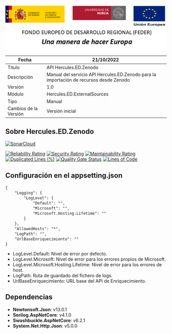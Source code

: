 ![](../../../Docs/media/CabeceraDocumentosMD.png)

| Fecha         | 21/10/2022                                                  |
| ------------- | ------------------------------------------------------------ |
|Titulo|API Hercules.ED.Zenodo| 
|Descripción|Manual del servicio API Hercules.ED.Zenodo para la importación de recursos desde Zenodo|
|Versión|1.0|
|Módulo|Hercules.ED.ExternalSources|
|Tipo|Manual|
|Cambios de la Versión| Versión inicial|

## Sobre Hercules.ED.Zenodo

[![SonarCloud](https://sonarcloud.io/images/project_badges/sonarcloud-white.svg)](https://sonarcloud.io/summary/new_code?id=Hercules.ED.Zenodo)

[![Reliability Rating](https://sonarcloud.io/api/project_badges/measure?project=Hercules.ED.Zenodo&metric=reliability_rating)](https://sonarcloud.io/summary/new_code?id=Hercules.ED.Zenodo)
[![Security Rating](https://sonarcloud.io/api/project_badges/measure?project=Hercules.ED.Zenodo&metric=security_rating)](https://sonarcloud.io/summary/new_code?id=Hercules.ED.Zenodo)
[![Maintainability Rating](https://sonarcloud.io/api/project_badges/measure?project=Hercules.ED.Zenodo&metric=sqale_rating)](https://sonarcloud.io/summary/new_code?id=Hercules.ED.Zenodo)
[![Duplicated Lines (%)](https://sonarcloud.io/api/project_badges/measure?project=Hercules.ED.Zenodo&metric=duplicated_lines_density)](https://sonarcloud.io/summary/new_code?id=Hercules.ED.Zenodo)
[![Quality Gate Status](https://sonarcloud.io/api/project_badges/measure?project=Hercules.ED.Zenodo&metric=alert_status)](https://sonarcloud.io/summary/new_code?id=Hercules.ED.Zenodo)
[![Lines of Code](https://sonarcloud.io/api/project_badges/measure?project=Hercules.ED.Zenodo&metric=ncloc)](https://sonarcloud.io/summary/new_code?id=Hercules.ED.Zenodo)

## Configuración en el appsetting.json
```json{
{
	"Logging": {
		"LogLevel": {
			"Default": "",
			"Microsoft": "",
			"Microsoft.Hosting.Lifetime": ""
		}
	},
	"AllowedHosts": "*",
	"LogPath": "",
	"UrlBaseEnriquecimiento": ""
}
```

- LogLevel.Default: Nivel de error por defecto.
- LogLevel.Microsoft: Nivel de error para los errores propios de Microsoft.
- LogLevel.Microsoft.Hosting.Lifetime: Nivel de error para los errores de host.
- LogPath: Ruta de guardado del fichero de logs.
- UrlBaseEnriquecimiento: URL base del API de Enriquecimiento.

## Dependencias
- **Newtonsoft.Json**: v13.0.1
- **Serilog.AspNetCore**: v4.1.0
- **Swashbuckle.AspNetCore**: v6.2.1
- **System.Net.Http.Json**: v5.0.0